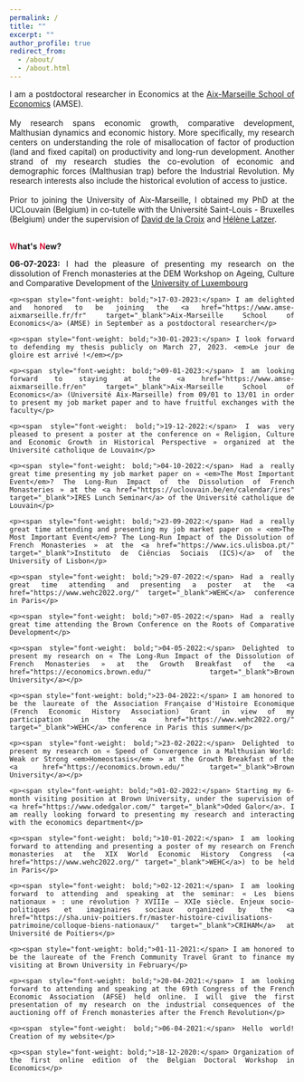 ```yaml
---
permalink: /
title: ""
excerpt: ""
author_profile: true
redirect_from: 
  - /about/
  - /about.html
---
```


<div style="text-align: justify"> 
I am a postdoctoral researcher in Economics at the <a href="https://www.amse-aixmarseille.fr/fr" target="_blank">Aix-Marseille School of Economics</a> (AMSE).</div>

<!-- <div style="text-align: justify"> -->
<!-- <br/> <b>I am on the job market in the 2022-2023 academic year and available for interviews.</b></div> -->

<div style="text-align: justify"> 
<br/> My research spans economic growth, comparative development, Malthusian dynamics and economic history. More specifically, my research centers on understanding the role of misallocation of factor of production (land and fixed capital) on productivity and long-run development. Another strand of my research studies the co-evolution of economic and demographic forces (Malthusian trap) before the Industrial Revolution. My research interests also include the historical evolution of access to justice.</div>

<div style="text-align: justify"> 
<br/> Prior to joining the University of Aix-Marseille, I obtained my PhD at the UCLouvain (Belgium) in co-tutelle with the Université Saint-Louis - Bruxelles (Belgium) under the supervision of <a href="https://perso.uclouvain.be/david.delacroix/" target="_blank">David de la Croix</a> and <a href="https://sites.google.com/view/helene-latzer/home" target="_blank">Hélène Latzer</a>.</div>

<br/><span style="color:#dc143c"> **W**</span>**hat's** <span style="color:#dc143c"> **N**</span>**ew?**

<div style="text-align: justify;">
    <p><span style="font-weight: bold;">06-07-2023:</span> I had the pleasure of presenting my research on the dissolution of French monasteries at the DEM Workshop on Ageing, Culture and Comparative Development of the <a href="https://wwwfr.uni.lu/fdef/department_of_economics_and_management" target="_blank">University of Luxembourg</a></p>
    
    <p><span style="font-weight: bold;">17-03-2023:</span> I am delighted and honored to be joining the <a href="https://www.amse-aixmarseille.fr/fr" target="_blank">Aix-Marseille School of Economics</a> (AMSE) in September as a postdoctoral researcher</p>
    
    <p><span style="font-weight: bold;">30-01-2023:</span> I look forward to defending my thesis publicly on March 27, 2023. <em>Le jour de gloire est arrivé !</em></p>
    
    <p><span style="font-weight: bold;">09-01-2023:</span> I am looking forward to staying at the <a href="https://www.amse-aixmarseille.fr/en" target="_blank">Aix-Marseille School of Economics</a> (Université Aix-Marseille) from 09/01 to 13/01 in order to present my job market paper and to have fruitful exchanges with the faculty</p>
    
    <p><span style="font-weight: bold;">19-12-2022:</span> I was very pleased to present a poster at the conference on « Religion, Culture and Economic Growth in Historical Perspective » organized at the Université catholique de Louvain</p>
    
    <p><span style="font-weight: bold;">04-10-2022:</span> Had a really great time presenting my job market paper on « <em>The Most Important Event</em>? The Long-Run Impact of the Dissolution of French Monasteries » at the <a href="https://uclouvain.be/en/calendar/ires" target="_blank">IRES Lunch Seminar</a> of the Université catholique de Louvain</p>
    
    <p><span style="font-weight: bold;">23-09-2022:</span> Had a really great time attending and presenting my job market paper on « <em>The Most Important Event</em>? The Long-Run Impact of the Dissolution of French Monasteries » at the <a href="https://www.ics.ulisboa.pt/" target="_blank">Instituto de Ciências Sociais (ICS)</a> of the University of Lisbon</p>
    
    <p><span style="font-weight: bold;">29-07-2022:</span> Had a really great time attending and presenting a poster at the <a href="https://www.wehc2022.org/" target="_blank">WEHC</a> conference in Paris</p>
    
    <p><span style="font-weight: bold;">07-05-2022:</span> Had a really great time attending the Brown Conference on the Roots of Comparative Development</p>
    
    <p><span style="font-weight: bold;">04-05-2022:</span> Delighted to present my research on « The Long-Run Impact of the Dissolution of French Monasteries » at the Growth Breakfast of the <a href="https://economics.brown.edu/" target="_blank">Brown University</a></p>
    
    <p><span style="font-weight: bold;">23-04-2022:</span> I am honored to be the laureate of the Association Française d'Histoire Economique (French Economic History Association) Grant in view of my participation in the <a href="https://www.wehc2022.org/" target="_blank">WEHC</a> conference in Paris this summer</p>
    
    <p><span style="font-weight: bold;">23-02-2022:</span> Delighted to present my research on « Speed of Convergence in a Malthusian World: Weak or Strong <em>Homeostasis</em> » at the Growth Breakfast of the <a href="https://economics.brown.edu/" target="_blank">Brown University</a></p>
    
    <p><span style="font-weight: bold;">01-02-2022:</span> Starting my 6-month visiting position at Brown University, under the supervision of <a href="https://www.odedgalor.com/" target="_blank">Oded Galor</a>. I am really looking forward to presenting my research and interacting with the economics department</p>
    
    <p><span style="font-weight: bold;">10-01-2022:</span> I am looking forward to attending and presenting a poster of my research on French monasteries at the XIX World Economic History Congress (<a href="https://www.wehc2022.org/" target="_blank">WEHC</a>) to be held in Paris</p>
    
    <p><span style="font-weight: bold;">02-12-2021:</span> I am looking forward to attending and speaking at the seminar: « Les biens nationaux » : une révolution ? XVIIIe – XXIe siècle. Enjeux socio-politiques et imaginaires sociaux organized by the <a href="https://sha.univ-poitiers.fr/master-histoire-civilisations-patrimoine/colloque-biens-nationaux/" target="_blank">CRIHAM</a> at Université de Poitiers</p>
    
    <p><span style="font-weight: bold;">01-11-2021:</span> I am honored to be the laureate of the French Community Travel Grant to finance my visiting at Brown University in February</p>
    
    <p><span style="font-weight: bold;">20-04-2021:</span> I am looking forward to attending and speaking at the 69th Congress of the French Economic Association (AFSE) held online. I will give the first presentation of my research on the industrial consequences of the auctioning off of French monasteries after the French Revolution</p>
    
    <p><span style="font-weight: bold;">06-04-2021:</span> Hello world! Creation of my website</p>
    
    <p><span style="font-weight: bold;">18-12-2020:</span> Organization of the first online edition of the Belgian Doctoral Workshop in Economics</p>
</div>






